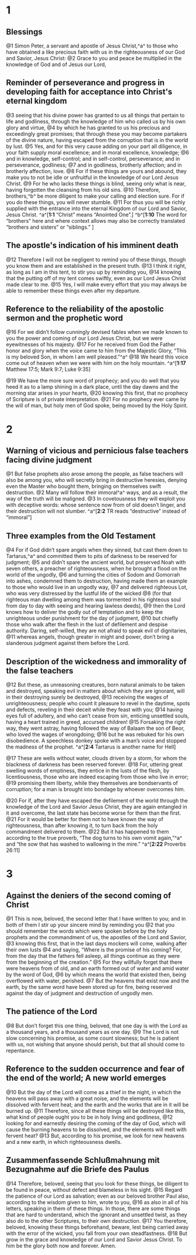 # 1 
## Blessings
@1 Simon Peter, a servant and apostle of Jesus Christ,^a^ to those who have obtained a like precious faith with us in the righteousness of our God and Savior, Jesus Christ: 
@2 Grace to you and peace be multiplied in the knowledge of God and of Jesus our Lord,

## Reminder of perseverance and progress in developing faith for acceptance into Christ's eternal kingdom
@3 seeing that his divine power has granted to us all things that pertain to life and godliness, through the knowledge of him who called us by his own glory and virtue, 
@4 by which he has granted to us his precious and exceedingly great promises; that through these you may become partakers of the divine nature, having escaped from the corruption that is in the world by lust. 
@5 Yes, and for this very cause adding on your part all diligence, in your faith supply moral excellence; and in moral excellence, knowledge; 
@6 and in knowledge, self-control; and in self-control, perseverance; and in perseverance, godliness; 
@7 and in godliness, brotherly affection; and in brotherly affection, love. 
@8 For if these things are yours and abound, they make you to not be idle or unfruitful in the knowledge of our Lord Jesus Christ. 
@9 For he who lacks these things is blind, seeing only what is near, having forgotten the cleansing from his old sins. 
@10 Therefore, brothers,^b^ be more diligent to make your calling and election sure. For if you do these things, you will never stumble. 
@11 For thus you will be richly supplied with the entrance into the eternal Kingdom of our Lord and Savior, Jesus Christ. 
^a^[**1:1** “Christ” means “Anointed One”.] ^b^[**1:10** The word for “brothers” here and where context allows may also be correctly translated “brothers and sisters” or “siblings.” ]

## The apostle's indication of his imminent death
@12 Therefore I will not be negligent to remind you of these things, though you know them and are established in the present truth. 
@13 I think it right, as long as I am in this tent, to stir you up by reminding you, 
@14 knowing that the putting off of my tent comes swiftly, even as our Lord Jesus Christ made clear to me. 
@15 Yes, I will make every effort that you may always be able to remember these things even after my departure.

## Reference to the reliability of the apostolic sermon and the prophetic word
@16 For we didn’t follow cunningly devised fables when we made known to you the power and coming of our Lord Jesus Christ, but we were eyewitnesses of his majesty. 
@17 For he received from God the Father honor and glory when the voice came to him from the Majestic Glory, “This is my beloved Son, in whom I am well pleased.”^a^ 
@18 We heard this voice come out of heaven when we were with him on the holy mountain. 
^a^[**1:17** Matthew 17:5; Mark 9:7; Luke 9:35]

@19 We have the more sure word of prophecy; and you do well that you heed it as to a lamp shining in a dark place, until the day dawns and the morning star arises in your hearts, 
@20 knowing this first, that no prophecy of Scripture is of private interpretation. 
@21 For no prophecy ever came by the will of man, but holy men of God spoke, being moved by the Holy Spirit. 

# 2 
## Warning of vicious and pernicious false teachers facing divine judgment
@1 But false prophets also arose among the people, as false teachers will also be among you, who will secretly bring in destructive heresies, denying even the Master who bought them, bringing on themselves swift destruction. 
@2 Many will follow their immoral^a^ ways, and as a result, the way of the truth will be maligned. 
@3 In covetousness they will exploit you with deceptive words: whose sentence now from of old doesn’t linger, and their destruction will not slumber. 
^a^[**2:2** TR reads “destructive” instead of “immoral”]

## Three examples from the Old Testament
@4 For if God didn’t spare angels when they sinned, but cast them down to Tartarus,^a^ and committed them to pits of darkness to be reserved for judgment; 
@5 and didn’t spare the ancient world, but preserved Noah with seven others, a preacher of righteousness, when he brought a flood on the world of the ungodly, 
@6 and turning the cities of Sodom and Gomorrah into ashes, condemned them to destruction, having made them an example to those who would live in an ungodly way, 
@7 and delivered righteous Lot, who was very distressed by the lustful life of the wicked 
@8 (for that righteous man dwelling among them was tormented in his righteous soul from day to day with seeing and hearing lawless deeds), 
@9 then the Lord knows how to deliver the godly out of temptation and to keep the unrighteous under punishment for the day of judgment, 
@10 but chiefly those who walk after the flesh in the lust of defilement and despise authority. Daring, self-willed, they are not afraid to speak evil of dignitaries, 
@11 whereas angels, though greater in might and power, don’t bring a slanderous judgment against them before the Lord.

## Description of the wickedness and immorality of the false teachers
@12 But these, as unreasoning creatures, born natural animals to be taken and destroyed, speaking evil in matters about which they are ignorant, will in their destroying surely be destroyed, 
@13 receiving the wages of unrighteousness; people who count it pleasure to revel in the daytime, spots and defects, reveling in their deceit while they feast with you; 
@14 having eyes full of adultery, and who can’t cease from sin, enticing unsettled souls, having a heart trained in greed, accursed children! 
@15 Forsaking the right way, they went astray, having followed the way of Balaam the son of Beor, who loved the wages of wrongdoing; 
@16 but he was rebuked for his own disobedience. A speechless donkey spoke with a man’s voice and stopped the madness of the prophet. 
^a^[**2:4** Tartarus is another name for Hell]

@17 These are wells without water, clouds driven by a storm, for whom the blackness of darkness has been reserved forever. 
@18 For, uttering great swelling words of emptiness, they entice in the lusts of the flesh, by licentiousness, those who are indeed escaping from those who live in error; 
@19 promising them liberty, while they themselves are bondservants of corruption; for a man is brought into bondage by whoever overcomes him. 

@20 For if, after they have escaped the defilement of the world through the knowledge of the Lord and Savior Jesus Christ, they are again entangled in it and overcome, the last state has become worse for them than the first. 
@21 For it would be better for them not to have known the way of righteousness, than after knowing it, to turn back from the holy commandment delivered to them. 
@22 But it has happened to them according to the true proverb, “The dog turns to his own vomit again,”^a^ and “the sow that has washed to wallowing in the mire.”
^a^[**2:22** Proverbs 26:11] 

# 3 
## Against the deniers of the second coming of Christ
@1 This is now, beloved, the second letter that I have written to you; and in both of them I stir up your sincere mind by reminding you 
@2 that you should remember the words which were spoken before by the holy prophets and the commandment of us, the apostles of the Lord and Savior, 
@3 knowing this first, that in the last days mockers will come, walking after their own lusts 
@4 and saying, “Where is the promise of his coming? For, from the day that the fathers fell asleep, all things continue as they were from the beginning of the creation.” 
@5 For they willfully forget that there were heavens from of old, and an earth formed out of water and amid water by the word of God, 
@6 by which means the world that existed then, being overflowed with water, perished. 
@7 But the heavens that exist now and the earth, by the same word have been stored up for fire, being reserved against the day of judgment and destruction of ungodly men.

## The patience of the Lord
@8 But don’t forget this one thing, beloved, that one day is with the Lord as a thousand years, and a thousand years as one day. 
@9 The Lord is not slow concerning his promise, as some count slowness; but he is patient with us, not wishing that anyone should perish, but that all should come to repentance.

## Reference to the sudden occurrence and fear of the end of the world; A new world emerges
@10 But the day of the Lord will come as a thief in the night, in which the heavens will pass away with a great noise, and the elements will be dissolved with fervent heat; and the earth and the works that are in it will be burned up. 
@11 Therefore, since all these things will be destroyed like this, what kind of people ought you to be in holy living and godliness, 
@12 looking for and earnestly desiring the coming of the day of God, which will cause the burning heavens to be dissolved, and the elements will melt with fervent heat? 
@13 But, according to his promise, we look for new heavens and a new earth, in which righteousness dwells.

## Zusammenfassende Schlußmahnung mit Bezugnahme auf die Briefe des Paulus
@14 Therefore, beloved, seeing that you look for these things, be diligent to be found in peace, without defect and blameless in his sight. 
@15 Regard the patience of our Lord as salvation; even as our beloved brother Paul also, according to the wisdom given to him, wrote to you, 
@16 as also in all of his letters, speaking in them of these things. In those, there are some things that are hard to understand, which the ignorant and unsettled twist, as they also do to the other Scriptures, to their own destruction. 
@17 You therefore, beloved, knowing these things beforehand, beware, lest being carried away with the error of the wicked, you fall from your own steadfastness. 
@18 But grow in the grace and knowledge of our Lord and Savior Jesus Christ. To him be the glory both now and forever. Amen. 